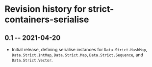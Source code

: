 # Revision history for strict-containers-serialise

## 0.1 -- 2021-04-20

- Initial release, defining serialise instances for `Data.Strict.HashMap`,
  `Data.Strict.IntMap`, `Data.Strict.Map`, `Data.Strict.Sequence`, and
  `Data.Strict.Vector`.
